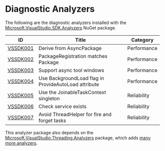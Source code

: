 # Diagnostic Analyzers

The following are the diagnostic analyzers installed with the [Microsoft.VisualStudio.SDK.Analyzers][1]
NuGet package.

ID | Title | Category
---- | --- | --- |
[VSSDK001](VSSDK001.md) | Derive from AsyncPackage | Performance
[VSSDK002](VSSDK002.md) | PackageRegistration matches Package | Performance
[VSSDK003](VSSDK003.md) | Support async tool windows | Performance
[VSSDK004](VSSDK004.md) | Use BackgroundLoad flag in ProvideAutoLoad attribute | Performance
[VSSDK005](VSSDK005.md) | Use the JoinableTaskContext singleton | Reliability
[VSSDK006](VSSDK006.md) | Check service exists | Reliability
[VSSDK007](VSSDK007.md) | Avoid ThreadHelper for fire and forget tasks | Reliability

This analyzer package also depends on the [Microsoft.VisualStudio.Threading.Analyzers][2] package, which adds [many more analyzers][3].

[1]: https://www.nuget.org/packages/microsoft.visualstudio.sdk.analyzers
[2]: https://www.nuget.org/packages/microsoft.visualstudio.threading.analyzers
[3]: https://github.com/Microsoft/vs-threading/blob/main/doc/analyzers/index.md
